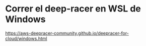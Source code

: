 # Correr el deep-racer en WSL de Windows

https://aws-deepracer-community.github.io/deepracer-for-cloud/windows.html